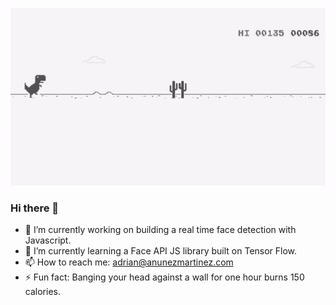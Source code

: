 ![text](nointernet.gif)
### Hi there 👋

- 🔭 I’m currently working on building a real time face detection with Javascript.
- 🌱 I’m currently learning a Face API JS library built on Tensor Flow.
- 📫 How to reach me: adrian@anunezmartinez.com
- ⚡ Fun fact: Banging your head against a wall for one hour burns 150 calories.
